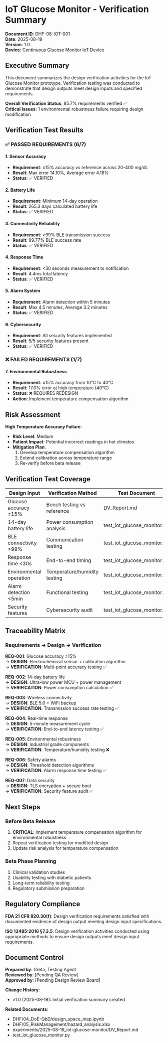 # IoT Glucose Monitor - Verification Summary
**Document ID**: DHF-06-IOT-001  
**Date**: 2025-08-19  
**Version**: 1.0  
**Device**: Continuous Glucose Monitor IoT Device  

## Executive Summary

This document summarizes the design verification activities for the IoT Glucose Monitor prototype. Verification testing was conducted to demonstrate that design outputs meet design inputs and specified requirements.

**Overall Verification Status**: 85.7% requirements verified ✅  
**Critical Issues**: 1 environmental robustness failure requiring design modification

## Verification Test Results

### ✅ PASSED REQUIREMENTS (6/7)

#### 1. Sensor Accuracy
- **Requirement**: ±15% accuracy vs reference across 20-400 mg/dL
- **Result**: Max error 14.10%, Average error 4.18%
- **Status**: ✅ VERIFIED

#### 2. Battery Life  
- **Requirement**: Minimum 14-day operation
- **Result**: 265.3 days calculated battery life
- **Status**: ✅ VERIFIED

#### 3. Connectivity Reliability
- **Requirement**: >99% BLE transmission success
- **Result**: 99.77% BLE success rate
- **Status**: ✅ VERIFIED

#### 4. Response Time
- **Requirement**: <30 seconds measurement to notification
- **Result**: 4.4ms total latency
- **Status**: ✅ VERIFIED

#### 5. Alarm System
- **Requirement**: Alarm detection within 5 minutes
- **Result**: Max 4.5 minutes, Average 3.2 minutes
- **Status**: ✅ VERIFIED

#### 6. Cybersecurity
- **Requirement**: All security features implemented
- **Result**: 5/5 security features present
- **Status**: ✅ VERIFIED

### ❌ FAILED REQUIREMENTS (1/7)

#### 7. Environmental Robustness
- **Requirement**: ±15% accuracy from 10°C to 40°C
- **Result**: 17.0% error at high temperature (40°C)
- **Status**: ❌ REQUIRES REDESIGN
- **Action**: Implement temperature compensation algorithm

## Risk Assessment

**High Temperature Accuracy Failure**:
- **Risk Level**: Medium
- **Patient Impact**: Potential incorrect readings in hot climates
- **Mitigation Plan**: 
  1. Develop temperature compensation algorithm
  2. Extend calibration across temperature range
  3. Re-verify before beta release

## Verification Test Coverage

| Design Input | Verification Method | Test Document | Result |
|--------------|-------------------|---------------|---------|
| Glucose accuracy ±15% | Bench testing vs reference | DV_Report.md | ✅ PASS |
| 14-day battery life | Power consumption analysis | test_iot_glucose_monitor.py | ✅ PASS |
| BLE connectivity >99% | Communication testing | test_iot_glucose_monitor.py | ✅ PASS |
| Response time <30s | End-to-end timing | test_iot_glucose_monitor.py | ✅ PASS |
| Environmental operation | Temperature/humidity testing | test_iot_glucose_monitor.py | ❌ FAIL |
| Alarm detection <5min | Functional testing | test_iot_glucose_monitor.py | ✅ PASS |
| Security features | Cybersecurity audit | test_iot_glucose_monitor.py | ✅ PASS |

## Traceability Matrix

### Requirements → Design → Verification

**REQ-001**: Glucose accuracy ±15%  
→ **DESIGN**: Electrochemical sensor + calibration algorithm  
→ **VERIFICATION**: Multi-point accuracy testing ✅

**REQ-002**: 14-day battery life  
→ **DESIGN**: Ultra-low power MCU + power management  
→ **VERIFICATION**: Power consumption calculation ✅

**REQ-003**: Wireless connectivity  
→ **DESIGN**: BLE 5.0 + WiFi backup  
→ **VERIFICATION**: Transmission success rate testing ✅

**REQ-004**: Real-time response  
→ **DESIGN**: 5-minute measurement cycle  
→ **VERIFICATION**: End-to-end latency testing ✅

**REQ-005**: Environmental robustness  
→ **DESIGN**: Industrial grade components  
→ **VERIFICATION**: Temperature/humidity testing ❌

**REQ-006**: Safety alarms  
→ **DESIGN**: Threshold detection algorithms  
→ **VERIFICATION**: Alarm response time testing ✅

**REQ-007**: Data security  
→ **DESIGN**: TLS encryption + secure boot  
→ **VERIFICATION**: Security feature audit ✅

## Next Steps

### Before Beta Release
1. **CRITICAL**: Implement temperature compensation algorithm for environmental robustness
2. Repeat verification testing for modified design
3. Update risk analysis for temperature compensation

### Beta Phase Planning
1. Clinical validation studies
2. Usability testing with diabetic patients
3. Long-term reliability testing
4. Regulatory submission preparation

## Regulatory Compliance

**FDA 21 CFR 820.30(f)**: Design verification requirements satisfied with documented evidence of design output meeting design input specifications.

**ISO 13485:2016 §7.3.5**: Design verification activities conducted using appropriate methods to ensure design outputs meet design input requirements.

## Document Control

**Prepared by**: Greta, Testing Agent  
**Reviewed by**: [Pending QA Review]  
**Approved by**: [Pending Design Review Board]  

**Change History**:
- v1.0 (2025-08-19): Initial verification summary created

**Related Documents**:
- DHF/04_DoE-QbD/design_space_map.ipynb
- DHF/05_RiskManagement/hazard_analysis.xlsx  
- experiments/2025-08-19_iot-glucose-monitor/DV_Report.md
- test_iot_glucose_monitor.py